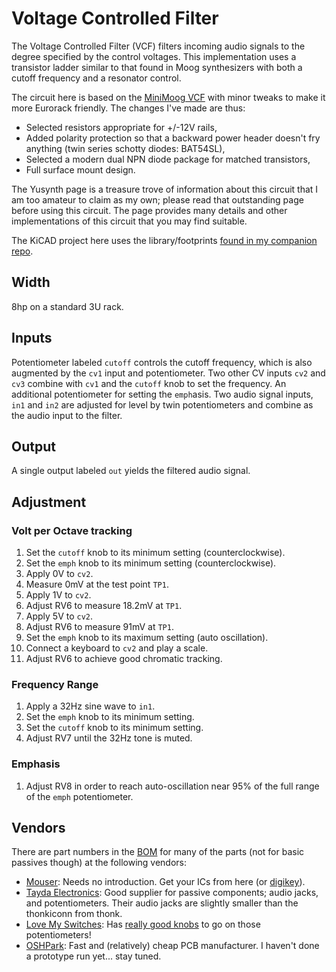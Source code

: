 # Voltage Controlled Filter

The Voltage Controlled Filter (VCF) filters incoming audio signals to the degree specified by the control voltages. This implementation uses a transistor ladder similar to that found in Moog synthesizers with both a cutoff frequency and a resonator control.

The circuit here is based on the [MiniMoog VCF](https://yusynth.net/Modular/EN/MOOGVCF/index.html) with minor tweaks to make it more Eurorack friendly. The changes I've made are thus:
* Selected resistors appropriate for +/-12V rails,
* Added polarity protection so that a backward power header doesn't fry anything (twin series schotty diodes: BAT54SL),
* Selected a modern dual NPN diode package for matched transistors,
* Full surface mount design.

The Yusynth page is a treasure trove of information about this circuit that I am too amateur to claim as my own; please read that outstanding page before using this circuit. The page provides many details and other implementations of this circuit that you may find suitable.

The KiCAD project here uses the library/footprints [found in my companion repo](https://github.com/thismatters/EurorackKiCAD).

## Width

8hp on a standard 3U rack.

## Inputs

Potentiometer labeled `cutoff` controls the cutoff frequency, which is also augmented by the `cv1` input and potentiometer. Two other CV inputs `cv2` and `cv3` combine with `cv1` and the `cutoff` knob to set the frequency. An additional potentiometer for setting the `emph`asis. Two audio signal inputs, `in1` and `in2` are adjusted for level by twin potentiometers and combine as the audio input to the filter.

## Output

A single output labeled `out` yields the filtered audio signal.

## Adjustment

### Volt per Octave tracking

1. Set the `cutoff` knob to its minimum setting (counterclockwise).
1. Set the `emph` knob to its minimum setting (counterclockwise).
1. Apply 0V to `cv2`.
1. Measure 0mV at the test point `TP1`.
1. Apply 1V to `cv2`.
1. Adjust RV6 to measure 18.2mV at `TP1`.
1. Apply 5V to `cv2`.
1. Adjust RV6 to measure 91mV at `TP1`.
1. Set the `emph` knob to its maximum setting (auto oscillation).
1. Connect a keyboard to `cv2` and play a scale.
1. Adjust RV6 to achieve good chromatic tracking.

### Frequency Range

1. Apply a 32Hz sine wave to `in1`.
1. Set the `emph` knob to its minimum setting.
1. Set the `cutoff` knob to its minimum setting.
1. Adjust RV7 until the 32Hz tone is muted.

### Emphasis

1. Adjust RV8 in order to reach auto-oscillation near 95% of the full range of the `emph` potentiometer.


## Vendors

There are part numbers in the [BOM](moog-vcf.csv) for many of the parts (not for basic passives though) at the following vendors:

* [Mouser](https://www.mouser.com): Needs no introduction. Get your ICs from here (or [digikey](https://www.digikey.com)).
* [Tayda Electronics](https://www.taydaelectronics.com/): Good supplier for passive components; audio jacks, and potentiometers. Their audio jacks are slightly smaller than the thonkiconn from thonk.
* [Love My Switches](https://lovemyswitches.com/): Has [really good knobs](https://lovemyswitches.com/anodized-aluminum-knob-the-lo-fi-1-4-smooth-shaft-12-5mm-od/) to go on those potentiometers!
* [OSHPark](https://oshpark.com/): Fast and (relatively) cheap PCB manufacturer. I haven't done a prototype run yet... stay tuned.

